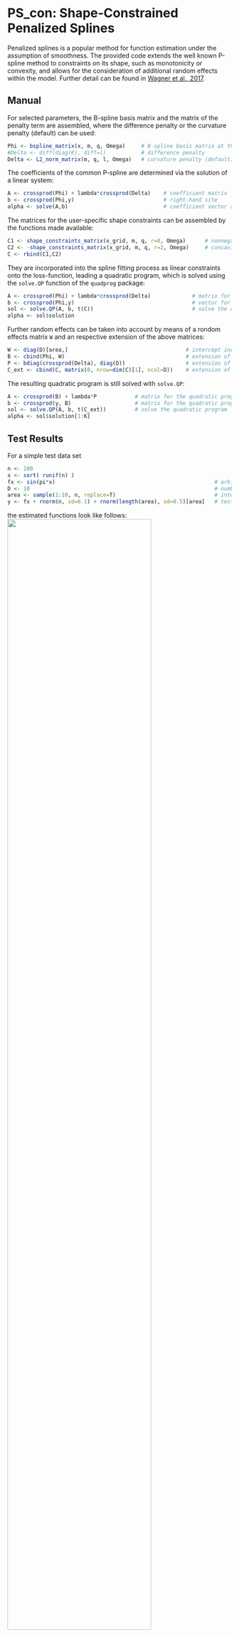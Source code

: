 # PS_con: Shape-Constrained Penalized Splines
Penalized splines is a popular method for function estimation under the assumption of smoothness.
The provided code extends the well known P-spline method to constraints on its shape, such as monotonicity or convexity, and allows for the consideration of additional random effects within the model.
Further detail can be found in [Wagner et al., 2017](https://rss.onlinelibrary.wiley.com/doi/full/10.1111/rssa.12295).

## Manual
For selected parameters, the B-spline basis matrix and the matrix of the penalty term are assembled, where the difference penalty or the curvature penalty (default) can be used:
```R
Phi <- bspline_matrix(x, m, q, Omega)     # B-spline basis matrix at the covariates
#Delta <- diff(diag(K), diff=l)           # difference penalty
Delta <- L2_norm_matrix(m, q, l, Omega)   # curvature penalty (default)
```

The coefficients of the common P-spline are determined via the solution of a linear system:
```R
A <- crossprod(Phi) + lambda*crossprod(Delta)    # coefficient matrix
b <- crossprod(Phi,y)                            # right-hand site
alpha <- solve(A,b)                              # coefficient vector as solution of the linear system
```

The matrices for the user-specific shape constraints can be assembled by the functions made available:
```R
C1 <- shape_constraints_matrix(x_grid, m, q, r=0, Omega)      # nonnegativity constraint
C2 <- -shape_constraints_matrix(x_grid, m, q, r=2, Omega)     # concavity constraint
C <- rbind(C1,C2)                                         
```

They are incorporated into the spline fitting process as linear constraints onto the loss-function, leading a quadratic program, which is solved using the `solve.QP` function of the `quadprog` package:
```R
A <- crossprod(Phi) + lambda*crossprod(Delta)             # matrix for the quadratic program 
b <- crossprod(Phi,y)                                     # vector for the quadratic program
sol <- solve.QP(A, b, t(C))                               # solve the quadratic program
alpha <- sol$solution   
```

Further random effects can be taken into account by means of a rondom effects matrix `W` and an respective extension of the above matrices:
```R
W <- diag(D)[area,]                                     # intercept indicator matrix
B <- cbind(Phi, W)                                      # extension of the basis matrix
P <- bdiag(crossprod(Delta), diag(D))                   # extension of the penaly matrix
C_ext <- cbind(C, matrix(0, nrow=dim(C)[1], ncol=D))    # extension of the shape constraint matrix
```

The resulting quadratic program is still solved with `solve.QP`:
```R
A <- crossprod(B) + lambda*P            # matrix for the quadratic program 
b <- crossprod(y, B)                    # matrix for the quadratic program 
sol <- solve.QP(A, b, t(C_ext))         # solve the quadratic program
alpha <- sol$solution[1:K]
```

## Test Results
For a simple test data set
```R
n <- 100                          
x <- sort( runif(n) )
fx <- sin(pi*x)                                                  # arbitrary test function
D <- 10                                                          # number of random intercepts
area <- sample(1:10, n, replace=T)                               # intercept indicator
y <- fx + rnorm(n, sd=0.1) + rnorm(length(area), sd=0.5)[area]   # test function + random error + area specific intercept
```
the estimated functions look like follows:
<img src="https://user-images.githubusercontent.com/46927836/58548243-38286a00-8209-11e9-8a41-98ae5b7dcb47.png" width="80%">


## Application
<img src="https://user-images.githubusercontent.com/46927836/58548240-378fd380-8209-11e9-89bc-4570328d19b6.png" width="80%">
<img src="https://user-images.githubusercontent.com/46927836/58548241-38286a00-8209-11e9-859f-71808a0ad47f.png" width="80%">
<img src="https://user-images.githubusercontent.com/46927836/58548242-38286a00-8209-11e9-8aec-e37c01efb2e8.png" width="80%">

![FunctionFit-1](https://user-images.githubusercontent.com/46927836/58548240-378fd380-8209-11e9-89bc-4570328d19b6.png)
![MAP_estimates-1](https://user-images.githubusercontent.com/46927836/58548241-38286a00-8209-11e9-859f-71808a0ad47f.png)
![MAP_rrmse-1](https://user-images.githubusercontent.com/46927836/58548242-38286a00-8209-11e9-8aec-e37c01efb2e8.png)

